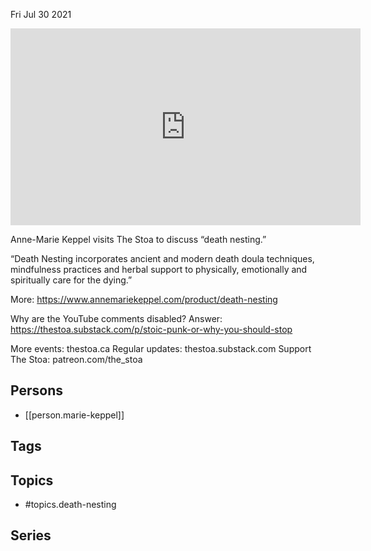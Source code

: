 



Fri Jul 30 2021

<iframe width="560" height="315" src="https://www.youtube.com/embed/lsXCvI51LbY" title="Death Nesting w/ Anne-Marie Keppel" frameborder="0" allow="accelerometer; autoplay; clipboard-write; encrypted-media; gyroscope; picture-in-picture" allowfullscreen ></iframe>

Anne-Marie Keppel visits The Stoa to discuss “death nesting.”

“Death Nesting incorporates ancient and modern death doula techniques, mindfulness practices and herbal support to physically, emotionally and spiritually care for the dying.”

More: https://www.annemariekeppel.com/product/death-nesting

Why are the YouTube comments disabled? Answer: https://thestoa.substack.com/p/stoic-punk-or-why-you-should-stop

More events: thestoa.ca
Regular updates: thestoa.substack.com
Support The Stoa: patreon.com/the_stoa

## Persons

- [[person.marie-keppel]]

## Tags



## Topics

- #topics.death-nesting

## Series



